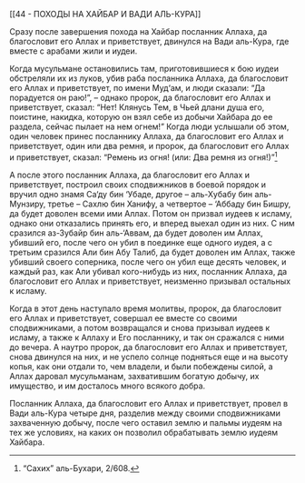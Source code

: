 [[44 - ПОХОДЫ НА ХАЙБАР И ВАДИ АЛЬ-КУРА]]

Сразу после завершения похода на Хайбар посланник Аллаха, да благословит его Аллах и приветствует, двинулся на Вади аль-Кура, где вместе с арабами жили и иудеи.

Когда мусульмане остановились там, приготовившиеся к бою иудеи обстреляли их из луков, убив раба посланника Аллаха, да благословит его Аллах и приветствует, по имени Муд‘ам, и люди сказали: “Да порадуется он раю!”, – однако пророк, да благословит его Аллах и приветствует, сказал: “Нет! Клянусь Тем, в Чьей длани душа его, поистине, накидка, которую он взял себе из добычи Хайбара до ее раздела, сейчас пылает на нем огнем!” Когда люди услышали об этом, один человек принес посланнику Аллаха, да благословит его Аллах и приветствует, один или два ремня, и пророк, да благословит его Аллах и приветствует, сказал: “Ремень из огня! (или: Два ремня из огня!)”[^1]

А после этого посланник Аллаха, да благословит его Аллах и приветствует, построил своих сподвижников в боевой порядок и вручил одно знамя Са‘ду бин ‘Убаде, другое – аль-Хубабу бин аль-Мунзиру, третье – Сахлю бин Ханифу, а четвертое – ‘Аббаду бин Бишру, да будет доволен всеми ими Аллах. Потом он призвал иудеев к исламу, однако они отказались принять его, и вперед выехал один из них. С ним сразился аз-Зубайр бин аль-‘Аввам, да будет доволен им Аллах, убивший его, после чего он убил в поединке еще одного иудея, а с третьим сразился Али бин Абу Талиб, да будет доволен им Аллах, также убивший своего соперника, после чего он убил еще десять человек, и каждый раз, как Али убивал кого-нибудь из них, посланник Аллаха, да благословит его Аллах и приветствует, неизменно призывал остальных к исламу.

Когда в этот день наступало время молитвы, пророк, да благословит его Аллах и приветствует, совершал ее вместе со своими сподвижниками, а потом возвращался и снова призывал иудеев к исламу, а также к Аллаху и Его посланнику, и так он сражался с ними до вечера. А наутро пророк, да благословит его Аллах и приветствует, снова двинулся на них, и не успело солнце подняться еще и на высоту копья, как они отдали то, чем владели, и были побеждены силой, а Аллах даровал мусульманам, захватившим богатую добычу, их имущество, и им досталось много всякого добра.

Посланник Аллаха, да благословит его Аллах и приветствует, провел в Вади аль-Кура четыре дня, разделив между своими сподвижниками захваченную добычу, после чего оставил землю и пальмы иудеям на тех же условиях, на каких он позволил обрабатывать землю иудеям Хайбара.

[^1]: “Сахих” аль-Бухари, 2/608.

